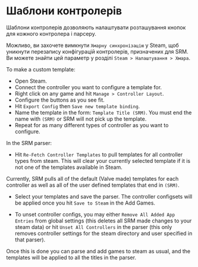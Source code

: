 # Шаблони контролерів
Шаблони контролерів дозволяють налаштувати розташування кнопок для кожного контролера і парсеру.

Можливо, ви захочете вимкнути `Хмарну синхронізацію` у Steam, щоб уникнути перезапису конфігурацій контролерів, призначених для SRM. Ви можете знайти цей параметр у розділі `Steam > Налаштування > Хмара`.

To make a custom template:
* Open Steam.
* Connect the controller you want to configure a template for.
* Right click on any game and hit `Manage > Controller Layout`.
* Configure the buttons as you see fit.
* Hit `Export Config` then `Save new template binding`.
* Name the template in the form: `Template Title (SRM)`. You must end the name with `(SRM)` or SRM will not pick up the template.
* Repeat for as many different types of controller as you want to configure.

In the SRM parser:
* Hit `Re-Fetch Controller Templates` to pull templates for all controller types from steam. This will clear your currently selected template if it is not one of the templates available in Steam.

Currently, SRM pulls all of the default (Valve made) templates for each controller as well as all of the user defined templates that end in `(SRM)`.

* Select your templates and save the parser. The controller configsets will be applied once you hit `Save to Steam` in the Add Games.

* To unset controller configs, you may either `Remove All Added App Entries` from global settings (this deletes all SRM made changes to your steam data) or hit `Unset All Controllers` in the parser (this only removes controller settings for the steam directory and user specified in that parser).

Once this is done you can parse and add games to steam as usual, and the templates will be applied to all the titles in the parser.


